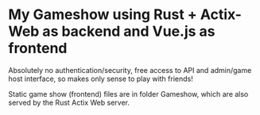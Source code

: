 # My Gameshow using Rust + Actix-Web as backend and Vue.js as frontend

Absolutely no authentication/security, free access to API and admin/game host interface, so makes only sense to play with friends!

Static game show (frontend) files are in folder Gameshow, which are also served by the Rust Actix Web server.
